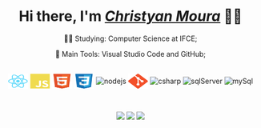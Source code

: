 <div align="center" valign="top">
    <h1 align="center">Hi there, I'm <a href="https://www.linkedin.com/in/christyan-moura-1bb8651a3/"><i>Christyan Moura</i></a> 👩‍💻</h1>

👨‍🎓 Studying: Computer Science at IFCE;

 🎒 Main Tools: Visual Studio Code and GitHub;</p>
 </div>
<!--  <div align="center" valign="top">
  <a href="https://github.com/christyanmst/">
  <img height="180em" src="https://github-readme-stats.vercel.app/api?username=christyanmst&show_icons=true&theme=dracula&include_all_commits=true&count_private=true"/>
  <img height="180em" src="https://github-readme-stats.vercel.app/api/top-langs/?username=christyanmst&layout=compact&langs_count=7&theme=dracula"/>
</div> -->
<div align="center" valign="top"><br>
  <img align="center" alt="React" height="30" width="40" src="https://raw.githubusercontent.com/devicons/devicon/master/icons/react/react-original.svg">
  <img align="center" alt="Js" height="30" width="40" src="https://raw.githubusercontent.com/devicons/devicon/master/icons/javascript/javascript-plain.svg">
  <img align="center" alt="HTML" height="30" width="40" src="https://raw.githubusercontent.com/devicons/devicon/master/icons/html5/html5-original.svg">
  <img align="center" alt="CSS" height="30" width="40" src="https://raw.githubusercontent.com/devicons/devicon/master/icons/css3/css3-original.svg">
  <img align="center" alt="nodejs" height="30" width="40" src="https://cdn.worldvectorlogo.com/logos/nodejs-icon.svg">
  <img align="center" alt="git" height="30" width="40" src="https://raw.githubusercontent.com/devicons/devicon/master/icons/git/git-original.svg">
  <img align="center" alt="csharp" height="30" width="40" src="https://cdn.jsdelivr.net/gh/devicons/devicon/icons/csharp/csharp-original.svg" />
  <img align="center" alt="sqlServer" height="30" width="40" src="https://cdn.jsdelivr.net/gh/devicons/devicon/icons/microsoftsqlserver/microsoftsqlserver-plain.svg" />
  <img align="center" alt="mySql" height="30" width="40" src="https://cdn.jsdelivr.net/gh/devicons/devicon/icons/mysql/mysql-original.svg" />
</div><br>
 
 ##
 
<div align="center" valign="top"> 
  <a href="https://instagram.com/christyanmoura" target="_blank"><img src="https://img.shields.io/badge/-Instagram-%23E4405F?style=for-the-badge&logo=instagram&logoColor=white" target="_blank"></a>
  <a href = "mailto:christyan228@gmail.com"><img src="https://img.shields.io/badge/-Gmail-%23333?style=for-the-badge&logo=gmail&logoColor=white" target="_blank"></a>
  <a href="https://www.linkedin.com/in/christyan-moura-1bb8651a3/" target="_blank"><img src="https://img.shields.io/badge/-LinkedIn-%230077B5?style=for-the-badge&logo=linkedin&logoColor=white" target="_blank"></a> 
</div>


